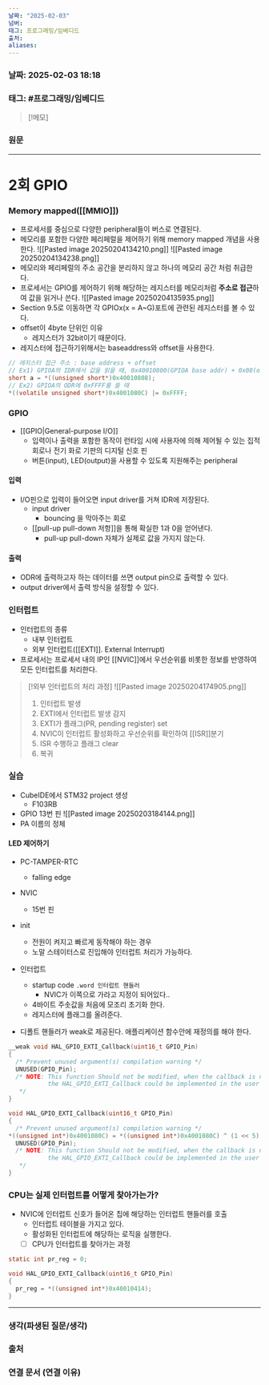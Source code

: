 ```yaml
---
날짜: "2025-02-03"
넘버: 
태그: 프로그래밍/임베디드
출처: 
aliases:
---
```

### 날짜:  2025-02-03 18:18

### 태그: #프로그래밍/임베디드

>[!메모]
>

### 원문
---
# 2회 GPIO
### Memory mapped([[MMIO]])
- 프로세서를 중심으로 다양한 peripheral들이 버스로 연결된다.
- 메모리를 포함한 다양한 페리페럴을 제어하기 위해 memory mapped 개념을 사용한다.
![[Pasted image 20250204134210.png]]
![[Pasted image 20250204134238.png]]
- 메모리와 페리페럴의 주소 공간을 분리하지 않고 하나의 메모리 공간 처럼 취급한다.
- 프로세서는 GPIO를 제어하기 위해 해당하는 레지스터를 메모리처럼 **주소로 접근**하여 값을 읽거나 쓴다.
![[Pasted image 20250204135935.png]]
- Section 9.5로 이동하면 각 GPIOx(x = A~G)포트에 관련된 레지스터를 볼 수 있다.
- offset이 4byte 단위인 이유
	- 레지스터가 32bit이기 때문이다. 
- 레지스터에 접근하기위해서는 baseaddress와 offset을 사용한다.
```c
// 레지스터 접근 주소 : base address + offset
// Ex1) GPIOA의 IDR에서 값을 읽을 때, 0x40010800(GPIOA base addr) + 0x08(offset)
short a = *((unsigned short*)0x40010808);
// Ex2) GPIOA의 ODR에 0xFFFF를 쓸 때
*((volatile unsigned short*)0x4001080C) |= 0xFFFF;
```

### GPIO
- [[GPIO|General-purpose I/O]]
	- 입력이나 출력을 포함한 동작이 런타임 시에 사용자에 의해 제어될 수 있는 집적회로나 전기 화로 기판의 디지털 신호 핀
	- 버튼(input), LED(output)을 사용할 수 있도록 지원해주는 peripheral
#### 입력
- I/O핀으로 입력이 들어오면 input driver를 거쳐 IDR에 저장된다.
	- input driver
		- bouncing 을 막아주는 회로
	- [[pull-up pull-down 저항]]을 통해 확실한 1과 0을 얻어낸다.
		- pull-up pull-down 자체가 실제로 값을 가지지 않는다.
#### 출력
- ODR에 출력하고자 하는 데이터를 쓰면 output pin으로 출력할 수 있다.
- output driver에서 출력 방식을 설정할 수 있다.

### 인터럽트
- 인터럽트의 종류
	- 내부 인터럽트
	- 외부 인터럽트([[EXTI]]. External Interrupt)
- 프로세서는 프로세서 내의 IP인 [[NVIC]]에서 우선순위를 비롯한 정보를 반영하여 모든 인터럽트를 처리한다.

> [!외부 인터럽트의 처리 과정]
> ![[Pasted image 20250204174905.png]]
> 1. 인터럽트 발생
> 2. EXTI에서 인터럽트 발생 감지
> 3. EXTI가 플래그(PR, pending register) set
> 4. NVIC이 인터럽트 활성화하고 우선순위를 확인하여 [[ISR]]분기
> 5. ISR 수행하고 플래그 clear
> 6. 복귀


### 실습
- CubeIDE에서 STM32 project 생성
	- F103RB 
- GPIO 13번 핀
![[Pasted image 20250203184144.png]]
- PA 이름의 정체
#### LED 제어하기
- PC-TAMPER-RTC
	- falling edge
- NVIC
	- 15번 핀
- init
	- 전원이 켜지고 빠르게 동작해야 하는 경우
	- 노말 스테이터스로 진입해야 인터럽트 처리가 가능하다.
- 인터럽트
	- startup code `.word 인터럽트 핸들러`
		- NVIC가 이쪽으로 가라고 지정이 되어있다..
	- 4바이트 주솟값을 처음에 모조리 초기화 한다.
	- 레지스터에 플래그를 올려준다.

- 디폴트 핸들러가 weak로 제공된다. 애플리케이션 함수안에 재정의를 해야 한다.
```c
__weak void HAL_GPIO_EXTI_Callback(uint16_t GPIO_Pin)
{
  /* Prevent unused argument(s) compilation warning */
  UNUSED(GPIO_Pin);
  /* NOTE: This function Should not be modified, when the callback is needed,
           the HAL_GPIO_EXTI_Callback could be implemented in the user file
   */
}
```

```c
void HAL_GPIO_EXTI_Callback(uint16_t GPIO_Pin)
{
  /* Prevent unused argument(s) compilation warning */
*((unsigned int*)0x4001080C) = *((unsigned int*)0x4001080C) ^ (1 << 5);
  UNUSED(GPIO_Pin);
  /* NOTE: This function Should not be modified, when the callback is needed,
           the HAL_GPIO_EXTI_Callback could be implemented in the user file
   */
}
```
### CPU는 실제 인터럽트를 어떻게 찾아가는가?
- NVIC에 인터럽트 신호가 들어온 칩에 해당하는 인터럽트 핸들러를 호출
	- 인터럽트 테이블을 가지고 있다.
	- 활성화된 인터럽트에 해당하는 로직을 실행한다.
	- [ ] CPU가 인터럽트를 찾아가는 과정 
```c
static int pr_reg = 0;

void HAL_GPIO_EXTI_Callback(uint16_t GPIO_Pin)
{
  pr_reg = *((unsigned int*)0x40010414);
}
```


---
### 생각(파생된 질문/생각)

### 출처

### 연결 문서 (연결 이유)
